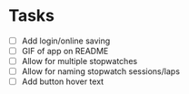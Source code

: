 # Tasks

- [ ] Add login/online saving
- [ ] GIF of app on README
- [ ] Allow for multiple stopwatches
- [ ] Allow for naming stopwatch sessions/laps
- [ ] Add button hover text